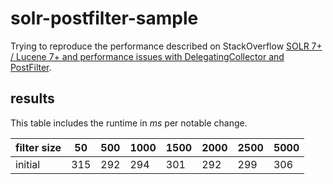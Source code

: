 # solr-postfilter-sample
Trying to reproduce the performance described on StackOverflow [SOLR 7+ / Lucene 7+ and performance issues with DelegatingCollector and PostFilter](https://stackoverflow.com/q/57663857/2160152).

## results

This table includes the runtime in _ms_ per notable change.

| filter size | 50 | 500 | 1000 | 1500 | 2000 | 2500 | 5000 |
|---|---|---|---|---|---|---|---|
| initial | 315 | 292 | 294 | 301 | 292 | 299 | 306 |